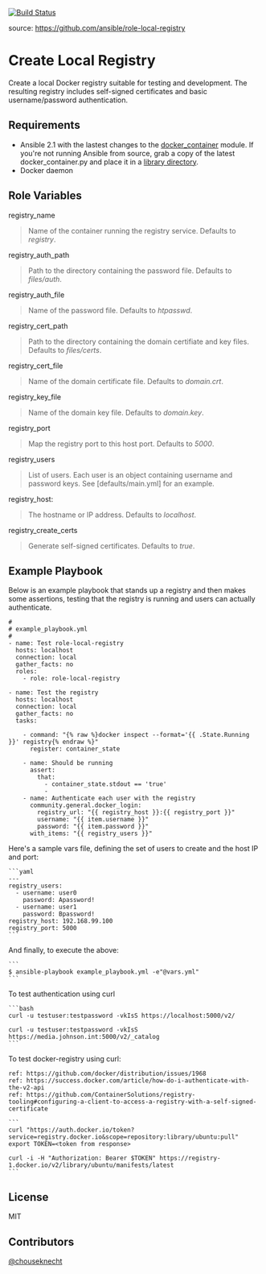 [![Build Status](https://travis-ci.org/ansible/role-local-registry.svg?branch=master)](https://travis-ci.org/ansible/role-local-registry)

source: https://github.com/ansible/role-local-registry

Create Local Registry 
=====================

Create a local Docker registry suitable for testing and development. The resulting registry includes self-signed certificates and 
basic username/password authentication.

Requirements
------------

- Ansible 2.1 with the lastest changes to the [docker_container](https://github.com/ansible/ansible-modules-core/blob/devel/cloud/docker/docker_container.py) module. 
  If you're not running Ansible from source, grab a copy of the latest docker_container.py and place it in a [library directory](http://docs.ansible.com/ansible/intro_configuration.html#library).
- Docker daemon

Role Variables
--------------

registry_name
> Name of the container running the registry service. Defaults to *registry*.

registry_auth_path
> Path to the directory containing the password file. Defaults to *files/auth*. 

registry_auth_file
> Name of the password file. Defaults to *htpasswd*.

registry_cert_path
> Path to the directory containing the domain certifiate and key files. Defaults to *files/certs*. 

registry_cert_file
> Name of the domain certificate file. Defaults to *domain.crt*.

registry_key_file
> Name of the domain key file. Defaults to *domain.key*.

registry_port
> Map the registry port to this host port. Defaults to *5000*.

registry_users
> List of users. Each user is an object containing username and password keys. See [defaults/main.yml] for an example.

registry_host:
> The hostname or IP address. Defaults to *localhost*.

registry_create_certs
> Generate self-signed certificates. Defaults to *true*.

Example Playbook
----------------

Below is an example playbook that stands up a registry and then makes some assertions, testing that the registry is running and users can actually authenticate.

```
#
# example_playbook.yml
#
- name: Test role-local-registry 
  hosts: localhost
  connection: local
  gather_facts: no
  roles:
    - role: role-local-registry

- name: Test the registry
  hosts: localhost
  connection: local
  gather_facts: no
  tasks:

    - command: "{% raw %}docker inspect --format='{{ .State.Running }}' registry{% endraw %}"
      register: container_state

    - name: Should be running
      assert:
        that:
          - container_state.stdout == 'true' 
          - 
    - name: Authenticate each user with the registry
      community.general.docker_login:
        registry_url: "{{ registry_host }}:{{ registry_port }}"
        username: "{{ item.username }}"
        password: "{{ item.password }}"
      with_items: "{{ registry_users }}"
```

Here's a sample vars file, defining the set of users to create and the host IP and port:

    ```yaml
    ---
    registry_users:
      - username: user0
        password: Apassword! 
      - username: user1 
        password: Bpassword! 
    registry_host: 192.168.99.100 
    registry_port: 5000
    ```

And finally, to execute the above:

    ```
    $ ansible-playbook example_playbook.yml -e"@vars.yml"
    ```

To test authentication using curl

    ```bash
    curl -u testuser:testpassword -vkIsS https://localhost:5000/v2/
    
    curl -u testuser:testpassword -vkIsS https://media.johnson.int:5000/v2/_catalog
    ```

To test docker-registry using curl:

    ref: https://github.com/docker/distribution/issues/1968
    ref: https://success.docker.com/article/how-do-i-authenticate-with-the-v2-api
    ref: https://github.com/ContainerSolutions/registry-tooling#configuring-a-client-to-access-a-registry-with-a-self-signed-certificate

    ```
    curl "https://auth.docker.io/token?service=registry.docker.io&scope=repository:library/ubuntu:pull"
    export TOKEN=<token from response>
    
    curl -i -H "Authorization: Bearer $TOKEN" https://registry-1.docker.io/v2/library/ubuntu/manifests/latest
    ```


License
-------

MIT

Contributors
------------

[@chouseknecht](https://github.com/chouseknecht)
